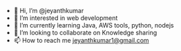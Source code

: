 - 👋 Hi, I’m @jeyanthkumar
- 👀 I’m interested in web development
- 🌱 I’m currently learning Java, AWS tools, python, nodejs
- 💞️ I’m looking to collaborate on Knowledge sharing
- 📫 How to reach me jeyanthkumar1@gmail.com

<!---
jeyanthkumar/jeyanthkumar is a ✨ special ✨ repository because its `README.md` (this file) appears on your GitHub profile.
You can click the Preview link to take a look at your changes.
--->

